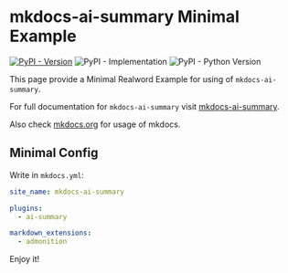# mkdocs-ai-summary Minimal Example

[![PyPI - Version](https://img.shields.io/pypi/v/mkdocs-ai-summary)](https://pypi.org/project/mkdocs-ai-summary/)
![PyPI - Implementation](https://img.shields.io/pypi/implementation/mkdocs-ai-summary)
![PyPI - Python Version](https://img.shields.io/pypi/pyversions/mkdocs-ai-summary)

This page provide a Minimal Realword Example for using of `mkdocs-ai-summary`.

For full documentation for `mkdocs-ai-summary` visit [mkdocs-ai-summary](https://github.com/AIboy996/mkdocs-ai-summary). 

Also check [mkdocs.org](https://www.mkdocs.org) for usage of mkdocs.

## Minimal Config
Write in `mkdocs.yml`:

```yaml
site_name: mkdocs-ai-summary

plugins:
  - ai-summary

markdown_extensions:
  - admonition
```

Enjoy it!